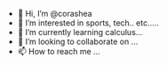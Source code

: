 - 👋 Hi, I’m @corashea
- 👀 I’m interested in sports, tech.. etc.....
- 🌱 I’m currently learning calculus...
- 💞️ I’m looking to collaborate on ...
- 📫 How to reach me ...

<!---
corashea/corashea is a ✨ special ✨ repository because its `README.md` (this file) appears on your GitHub profile.
You can click the Preview link to take a look at your changes.
--->
